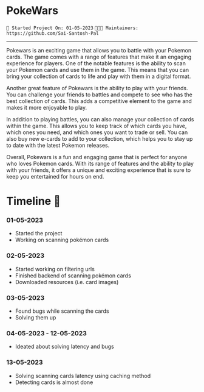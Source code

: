 # **PokeWars**
`🚀 Started Project On: 01-05-2023` `👨🏻‍💻 Maintainers: https://github.com/Sai-Santosh-Pal`
***
Pokewars is an exciting game that allows you to battle with your Pokemon cards. The game comes with a range of features that make it an engaging experience for players. One of the notable features is the ability to scan your Pokemon cards and use them in the game. This means that you can bring your collection of cards to life and play with them in a digital format.

Another great feature of Pokewars is the ability to play with your friends. You can challenge your friends to battles and compete to see who has the best collection of cards. This adds a competitive element to the game and makes it more enjoyable to play.

In addition to playing battles, you can also manage your collection of cards within the game. This allows you to keep track of which cards you have, which ones you need, and which ones you want to trade or sell. You can also buy new e-cards to add to your collection, which helps you to stay up to date with the latest Pokemon releases.

Overall, Pokewars is a fun and engaging game that is perfect for anyone who loves Pokemon cards. With its range of features and the ability to play with your friends, it offers a unique and exciting experience that is sure to keep you entertained for hours on end.

# **Timeline 📅**
### 01-05-2023 
* Started the project
* Working on scanning pokémon cards

### 02-05-2023 
* Started working on filtering urls
* Finished backend of scanning pokémon cards
* Downloaded resources (i.e. card images)

### 03-05-2023
* Found bugs while scanning the cards
* Solving them up

### 04-05-2023 - 12-05-2023
* Ideated about solving latency and bugs

### 13-05-2023
* Solving scanning cards latency using caching method
* Detecting cards is almost done

